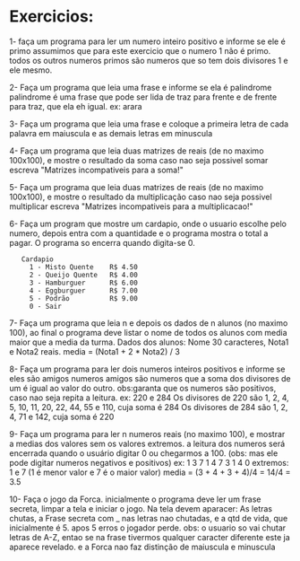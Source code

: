 # Exercicios:

1- faça um programa para ler um numero inteiro positivo e informe se ele é primo
   assumimos que para este exercicio que o numero 1 não é primo.
   todos os outros numeros primos são numeros que so tem dois divisores 1 e ele mesmo.

2- Faça um programa que leia uma frase e informe se ela é palindrome
   palindrome é uma frase que pode ser lida de traz para frente e de frente para traz, que ela eh igual.
   ex: arara

3- Faça um programa que leia uma frase e coloque a primeira letra de cada palavra em maiuscula e as 
   demais letras em minuscula

4- Faça um programa que leia duas matrizes de reais (de no maximo 100x100), e mostre o resultado da soma
   caso nao seja possivel somar escreva "Matrizes incompativeis para a soma!" 

5- Faça um programa que leia duas matrizes de reais (de no maximo 100x100), e mostre o resultado da multiplicação 
   caso nao seja possivel multiplicar escreva "Matrizes incompativeis para a multiplicacao!"   
     
6- Faça um program que mostre um cardapio, onde o usuario escolhe pelo numero, depois entra com a quantidade
   e o programa mostra o total a pagar. O programa so encerra quando digita-se 0.  
~~~
   Cardapio  
     1 - Misto Quente    R$ 4.50
     2 - Queijo Quente   R$ 4.00
     3 - Hamburguer      R$ 6.00
     4 - Eggburguer      R$ 7.00
     5 - Podrão          R$ 9.00
     0 - Sair
~~~
7- Faça um programa que leia n e depois os dados de n alunos (no maximo 100), 
   ao final o programa deve listar o nome de todos os alunos com media maior que a media da turma.
   Dados dos alunos: Nome 30 caracteres, Nota1 e Nota2 reais.
                     media = (Nota1 + 2 * Nota2) / 3

8- Faça um programa para ler dois numeros inteiros positivos e informe se eles são amigos
   numeros amigos são numeros que a soma dos divisores de um é igual ao valor do outro.
   obs:garanta que os numeros são positivos, caso nao seja repita a leitura.
   ex: 220 e 284
      Os divisores de 220 são 1, 2, 4, 5, 10, 11, 20, 22, 44, 55 e 110, cuja soma é 284
      Os divisores de 284 são 1, 2, 4, 71 e 142, cuja soma é 220

9- Faça um programa para ler n numeros reais (no maximo 100), e mostrar a medias dos valores sem os valores extremos.
   a leitura dos numeros será encerrada quando o usuário digitar 0 ou chegarmos a 100. 
   (obs: mas ele pode digitar numeros negativos e positivos)
   ex: 1 3 7 1 4 7 3 1 4 0
    extremos: 1 e 7  (1 é menor valor e 7 é o maior valor)
    media = (3 + 4 + 3 + 4)/4 = 14/4 = 3.5

   
10- Faça o jogo da Forca. 
    inicialmente o programa deve ler um frase secreta, limpar a tela e iniciar o jogo. 
    Na tela devem aparacer: As letras chutas, a Frase secreta com _ nas letras nao chutadas, e a qtd de vida, que inicialmente é 5.
    apos 5 erros o jogador perde.
    obs: o usuario so vai chutar letras de A-Z, entao se na frase tivermos qualquer caracter diferente este ja aparece revelado.
         e a Forca nao faz distinção de maiuscula e minuscula
  

